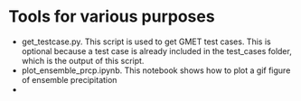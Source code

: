 # Tools for various purposes 
- get_testcase.py. This script is used to get GMET test cases. This is optional because a test case is already included in the test_cases folder, which is the output of this script.
- plot_ensemble_prcp.ipynb. This notebook shows how to plot a gif figure of ensemble precipitation
- 
